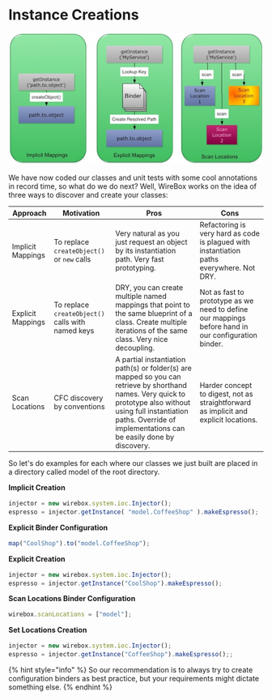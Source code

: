 # Instance Creations

![](../.gitbook/assets/instance_mappings.jpg)

We have now coded our classes and unit tests with some cool annotations in record time, so what do we do next? Well, WireBox works on the idea of three ways to discover and create your classes:

| Approach | Motivation | Pros | Cons |
| --- | --- | --- | --- |
| Implicit Mappings | To replace `createObject()` or `new` calls | Very natural as you just request an object by its instantiation path. Very fast prototyping. | Refactoring is very hard as code is plagued with instantiation paths everywhere. Not DRY. |
| Explicit Mappings | To replace `createObject()` calls with named keys | DRY, you can create multiple named mappings that point to the same blueprint of a class. Create multiple iterations of the same class. Very nice decoupling. | Not as fast to prototype as we need to define our mappings before hand in our configuration binder. |
| Scan Locations | CFC discovery by conventions | A partial instantiation path\(s\) or folder\(s\) are mapped so you can retrieve by shorthand names. Very quick to prototype also without using full instantiation paths. Override of implementations can be easily done by discovery. | Harder concept to digest, not as straightforward as implicit and explicit locations. |

So let's do examples for each where our classes we just built are placed in a directory called model of the root directory.

**Implicit Creation**

```javascript
injector = new wirebox.system.ioc.Injector();
espresso = injector.getInstance( "model.CoffeeShop" ).makeEspresso();
```

  
 **Explicit Binder Configuration**

```javascript
map("CoolShop").to("model.CoffeeShop");
```

  
 **Explicit Creation**

```javascript
injector = new wirebox.system.ioc.Injector();
espresso = injector.getInstance("CoolShop").makeEspresso();
```

  
 **Scan Locations Binder Configuration**

```javascript
wirebox.scanLocations = ["model"];
```

  
 **Set Locations Creation**

```javascript
injector = new wirebox.system.ioc.Injector();
espresso = injector.getInstance("CoffeeShop").makeEspresso();;
```

{% hint style="info" %}
So our recommendation is to always try to create configuration binders as best practice, but your requirements might dictate something else.
{% endhint %}

